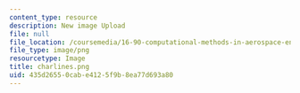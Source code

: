 ```yaml
---
content_type: resource
description: New image Upload
file: null
file_location: /coursemedia/16-90-computational-methods-in-aerospace-engineering-spring-2014/435d26550cabe4125f9b8ea77d693a80_charlines.png
file_type: image/png
resourcetype: Image
title: charlines.png
uid: 435d2655-0cab-e412-5f9b-8ea77d693a80
---
```

